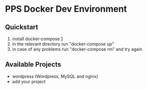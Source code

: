 PPS Docker Dev Environment
========================

Quickstart
------------

 1. install docker-compose [1]
 2. in the relevant directory run "docker-compose up"
 3. in case of any problems run "docker-compose rm" and try again

Available Projects
---------------------

 - wordpress (Wordpress, MySQL and nginx)
 - add your project

  [1]: http://docs.docker.com/compose/
